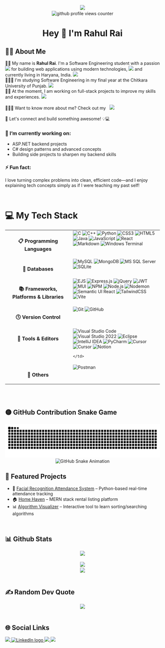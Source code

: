 <div align="center">
  <img src="https://media4.giphy.com/media/v1.Y2lkPTc5MGI3NjExYzd0d2plZ2k3ZXBsbGM4NGc3M216YjRqc3p6dTZ5OG5mZnI2bG82YyZlcD12MV9pbnRlcm5hbF9naWZfYnlfaWQmY3Q9Zw/25Itcrcuwkyq3ohubJ/giphy.gif" width="200" />
</div>

<div align="center">
  <img src="https://komarev.com/ghpvc/?username=22rahulrai&style=for-the-badge&color=blue&base=1000" alt="github profile views counter">
</div>





<h1 align="center">Hey 👋 I'm Rahul Rai</h1>


###

## 👨‍💻 About Me
👨🏻 My name is **Rahul Rai**. I'm a Software Engineering student with a passion <img src="https://media.giphy.com/media/WUlplcMpOCEmTGBtBW/giphy.gif" width="40"> for building web applications using modern technologies, <img src="https://media3.giphy.com/media/v1.Y2lkPTc5MGI3NjExa3VteDJ5Y2twaWVwMTdmZGszOW4zbDk1Ym9obmVocXlyZGt3ZjN4MSZlcD12MV9pbnRlcm5hbF9naWZfYnlfaWQmY3Q9Zw/8m7nAJTYvzNUh54HQm/giphy.gif" width="40" /> and currently living in Haryana, India. <img src="https://media.giphy.com/media/upeUCSCeNo4qqHlxgW/giphy.gif?cid=ecf05e47yg2xaqqfoc8s2coq4cldpm892nk1qvoui1btj8am&ep=v1_gifs_search&rid=giphy.gif&ct=g"  width="40" /> <br/>
  👨🏻‍💻 I'm studying Software Engineering in my final year at the Chitkara University of Punjab. <img src="https://media3.giphy.com/media/v1.Y2lkPTc5MGI3NjExNzYxcHlncmM4cm5zenJzYndhMjc3Y2ZiMnhyN2RkNXo2eWRvdHJiYSZlcD12MV9pbnRlcm5hbF9naWZfYnlfaWQmY3Q9Zw/kwLOtSFR0lf4MfhPZj/giphy.gif" width="40" /> <br/>
  💪🏻 At the moment, I am working on full-stack projects to improve my skills and experiences. <img src="https://media.giphy.com/media/ImAnYWlmD40QPJYbVf/giphy.gif?cid=ecf05e47hmewgl4ej1t5plnslntb9l53xxidbapoenta3t5g&ep=v1_gifs_search&rid=giphy.gif&ct=g" width="40" /> <br/>
  <br>🙋🏻‍♂️ Want to know more about me? Check out my &nbsp;
  <a href="https://portfolio-rai.vercel.app/" target="_blank">
    <img src="https://img.shields.io/badge/Portfolio-%23000000.svg?style=for-the-badge&logo=firefox&logoColor=#FF7139" />
  </a>
  <br/><br>
🚀 Let's connect and build something awesome! 💡💻



### 🔭 I’m currently working on:
- ASP.NET backend projects  
- C# design patterns and advanced concepts  
- Building side projects to sharpen my backend skills  

### ⚡ Fun fact:  
I love turning complex problems into clean, efficient code—and I enjoy explaining tech concepts simply as if I were teaching my past self!

<br>

# 💻 My Tech Stack

<table align="center" width="100%">
  <tr>
    <td align="center" width="200" valign="top">
      <h3>📋 Programming Languages</h3>
    </td>
    <td valign="top">
      <img src="https://img.shields.io/badge/c-%2300599C.svg?style=for-the-badge&logo=c&logoColor=white" alt="C" />
      <img src="https://img.shields.io/badge/c++-%2300599C.svg?style=for-the-badge&logo=c%2B%2B&logoColor=white" alt="C++" />
      <img src="https://img.shields.io/badge/python-3670A0?style=for-the-badge&logo=python&logoColor=ffdd54" alt="Python" />
      <img src="https://img.shields.io/badge/css3-%231572B6.svg?style=for-the-badge&logo=css3&logoColor=white" alt="CSS3" />
      <img src="https://img.shields.io/badge/html5-%23E34F26.svg?style=for-the-badge&logo=html5&logoColor=white" alt="HTML5" />
      <img src="https://img.shields.io/badge/java-%23ED8B00.svg?style=for-the-badge&logo=openjdk&logoColor=white" alt="Java" />
      <img src="https://img.shields.io/badge/javascript-%23323330.svg?style=for-the-badge&logo=javascript&logoColor=%23F7DF1E" alt="JavaScript" />
      <img src="https://img.shields.io/badge/react-%2320232a.svg?style=for-the-badge&logo=react&logoColor=%2361DAFB" alt="React" />
      <img src="https://img.shields.io/badge/markdown-%23000000.svg?style=for-the-badge&logo=markdown&logoColor=white" alt="Markdown" />
<!--       <img src="https://img.shields.io/badge/typescript-%23007ACC.svg?style=for-the-badge&logo=typescript&logoColor=white" alt="TypeScript" /> -->
      <img src="https://img.shields.io/badge/Windows%20Terminal-%234D4D4D.svg?style=for-the-badge&logo=windows-terminal&logoColor=white" alt="Windows Terminal" />
<!--       <img src="https://img.shields.io/badge/yaml-%23ffffff.svg?style=for-the-badge&logo=yaml&logoColor=151515" alt="YAML" /> -->
    </td>
  </tr>
  <tr>
    <td align="center" width="200" valign="top">
      <h3>💾 Databases</h3>
    </td>
    <td valign="top">
<!--       <img src="https://img.shields.io/badge/MariaDB-003545?style=for-the-badge&logo=mariadb&logoColor=white" alt="MariaDB" /> -->
      <img src="https://img.shields.io/badge/mysql-4479A1.svg?style=for-the-badge&logo=mysql&logoColor=white" alt="MySQL" />
      <img src="https://img.shields.io/badge/MongoDB-%234ea94b.svg?style=for-the-badge&logo=mongodb&logoColor=white" alt="MongoDB" />
      <img src="https://img.shields.io/badge/Microsoft%20SQL%20Server-CC2927?style=for-the-badge&logo=microsoft%20sql%20server&logoColor=white" alt="MS SQL Server" />
<!--       <img src="https://img.shields.io/badge/postgres-%23316192.svg?style=for-the-badge&logo=postgresql&logoColor=white" alt="PostgreSQL" /> -->
      <img src="https://img.shields.io/badge/sqlite-%2307405e.svg?style=for-the-badge&logo=sqlite&logoColor=white" alt="SQLite" />
<!--       <img src="https://img.shields.io/badge/Neo4j-008CC1?style=for-the-badge&logo=neo4j&logoColor=white" alt="Neo4j" /> -->
    </td>
  </tr>
  <tr>
    <td align="center" width="200" valign="top">
      <h3>📚 Frameworks, Platforms & Libraries</h3>
    </td>
    <td valign="top">
<!--       <img src="https://img.shields.io/badge/-AntDesign-%230170FE?style=for-the-badge&logo=ant-design&logoColor=white" alt="AntDesign" /> -->
<!--       <img src="https://img.shields.io/badge/chakra-%234ED1C5.svg?style=for-the-badge&logo=chakraui&logoColor=white" alt="Chakra UI" /> -->
<!--       <img src="https://img.shields.io/badge/chart.js-F5788D.svg?style=for-the-badge&logo=chart.js&logoColor=white" -->
<!--       alt="Chart.js" /> -->
<!--       <img src="https://img.shields.io/badge/daisyui-5A0EF8?style=for-the-badge&logo=daisyui&logoColor=white" alt="DaisyUI" /> -->
      <img src="https://img.shields.io/badge/ejs-%23B4CA65.svg?style=for-the-badge&logo=ejs&logoColor=black" alt="EJS" />
      <img src="https://img.shields.io/badge/express.js-%23404d59.svg?style=for-the-badge&logo=express&logoColor=%2361DAFB" alt="Express.js" />
      <img src="https://img.shields.io/badge/jquery-%230769AD.svg?style=for-the-badge&logo=jquery&logoColor=white" alt="jQuery" />
      <img src="https://img.shields.io/badge/JWT-black?style=for-the-badge&logo=JSON%20web%20tokens" alt="JWT" />
<!--       <img src="https://img.shields.io/badge/apachemaven-C71A36.svg?style=for-the-badge&logo=apachemaven&logoColor=white" alt="Apache Maven" /> -->
      <img src="https://img.shields.io/badge/MUI-%230081CB.svg?style=for-the-badge&logo=mui&logoColor=white" alt="MUI" />
      <img src="https://img.shields.io/badge/NPM-%23CB3837.svg?style=for-the-badge&logo=npm&logoColor=white" alt="NPM" />
<!--       <img src="https://img.shields.io/badge/Next-black?style=for-the-badge&logo=next.js&logoColor=white" alt="Next.js" /> -->
      <img src="https://img.shields.io/badge/node.js-6DA55F?style=for-the-badge&logo=node.js&logoColor=white" alt="Node.js" />
      <img src="https://img.shields.io/badge/NODEMON-%23323330.svg?style=for-the-badge&logo=nodemon&logoColor=%BBDEAD" alt="Nodemon" />
<!--       <img src="https://img.shields.io/badge/Rabbitmq-FF6600?style=for-the-badge&logo=rabbitmq&logoColor=white" alt="RabbitMQ" /> -->
<!--       <img src="https://img.shields.io/badge/radix%20ui-161618.svg?style=for-the-badge&logo=radix-ui&logoColor=white" alt="Radix UI" /> -->
<!--       <img src="https://img.shields.io/badge/scrapy-%2360a839.svg?style=for-the-badge&logo=scrapy&logoColor=d1d2d3" alt="Scrapy" /> -->
      <img src="https://img.shields.io/badge/Semantic%20UI%20React-%2335BDB2.svg?style=for-the-badge&logo=SemanticUIReact&logoColor=white" alt="Semantic UI React" />
<!--       <img src="https://img.shields.io/badge/Streamlit-%23FE4B4B.svg?style=for-the-badge&logo=streamlit&logoColor=white" alt="Streamlit" /> -->
      <img src="https://img.shields.io/badge/tailwindcss-%2338B2AC.svg?style=for-the-badge&logo=tailwind-css&logoColor=white" alt="TailwindCSS" />
<!--       <img src="https://img.shields.io/badge/Thymeleaf-%23005C0F.svg?style=for-the-badge&logo=Thymeleaf&logoColor=white" alt="Thymeleaf" /> -->
      <img src="https://img.shields.io/badge/vite-%23646CFF.svg?style=for-the-badge&logo=vite&logoColor=white" alt="Vite" />
<!--       <img src="https://img.shields.io/badge/yarn-%232C8EBB.svg?style=for-the-badge&logo=yarn&logoColor=white" alt="Yarn" /> -->
    </td>
  </tr>
  <tr>
    <td align="center" width="200" valign="top">
      <h3>🕓 Version Control</h3>
    </td>
    <td valign="top">
      <img src="https://img.shields.io/badge/git-%23F05033.svg?style=for-the-badge&logo=git&logoColor=white" alt="Git" />
<!--       <img src="https://img.shields.io/badge/Gitea-34495E?style=for-the-badge&logo=gitea&logoColor=5D9425" alt="Gitea" /> -->
      <img src="https://img.shields.io/badge/github-%23121011.svg?style=for-the-badge&logo=github&logoColor=white" alt="GitHub" />
<!--       <img src="https://img.shields.io/badge/gitlab-%23181717.svg?style=for-the-badge&logo=gitlab&logoColor=white" alt="GitLab" /> -->
    </td>
  </tr>
  
<!--   <tr> -->
<!--     <td align="center" width="200" valign="top"> -->
<!--       <h3>🔬 CI</h3> -->
<!--     </td> -->
<!--     <td valign="top"> -->
<!--       <img src="https://img.shields.io/badge/gitlab%20ci-%23181717.svg?style=for-the-badge&logo=gitlab&logoColor=white" alt="GitLab CI"/> -->
<!--       <img src="https://img.shields.io/badge/github%20actions-%232671E5.svg?style=for-the-badge&logo=githubactions&logoColor=white" alt="GitHub Actions"/> -->
<!--     </td> -->
<!--   </tr> -->
  <tr>
    <td align="center" width="200" valign="top">
      <h3>🔨 Tools & Editors</h3>
    </td>
    <td valign="top">
      <img src="https://img.shields.io/badge/Visual%20Studio%20Code-0078d7.svg?style=for-the-badge&logo=visual-studio-code&logoColor=white" alt="Visual Studio Code" />
      <img src="https://img.shields.io/badge/Visual%20Studio%202022-35b393.svg?style=for-the-badge&logo=visual-studio-22&logoColor=white" alt="Visual Studio 2022 " />
      <img src="https://img.shields.io/badge/Eclipse-FE7A16.svg?style=for-the-badge&logo=Eclipse&logoColor=white" alt="Eclipse" />
      <img src="https://img.shields.io/badge/IntelliJIDEA-000000.svg?style=for-the-badge&logo=intellij-idea&logoColor=white" alt="IntelliJ IDEA" />
      <img src="https://img.shields.io/badge/pycharm-143?style=for-the-badge&logo=pycharm&logoColor=black&color=black&labelColor=green" alt="PyCharm" />
      <img src="https://img.shields.io/badge/Cursor-000000.svg?style=for-the-badge&logo=cursor&logoColor=white" alt="Cursor" />
      <img src="https://img.shields.io/badge/Cursor-000000.svg?style=for-the-badge&logo=data:image/svg+xml;base64,DATA_HERE" alt="Cursor" />
      <img src="https://img.shields.io/badge/Notion-90E59A.svg?style=for-the-badge&logo=notepad%2b%2b&logoColor=black" alt="Notion" />
      
<!--       <img src="https://img.shields.io/badge/Notion-90E59A.svg?style=for-the-badge&logo=notepad%2b%2b&logoColor=black" alt="Notion" /> -->
<!--       <img src="https://img.shields.io/badge/sublime_text-%23575757.svg?style=for-the-badge&logo=V&logoColor=important" alt="Sublime Text" /> -->
<!--       <img src="https://img.shields.io/badge/Obsidian-%23483699.svg?style=for-the-badge&logo=obsidian&logoColor=white" alt="Obsidian" /> -->
    </td>
  </tr>
  <tr>
    <td align="center" width="200" valign="top">
      <h3>🥅 Others</h3>
    </td>
    <td valign="top">
<!--       <img src="https://img.shields.io/badge/docker-%230db7ed.svg?style=for-the-badge&logo=docker&logoColor=white" alt="Docker" /> -->
<!--       <img src="https://img.shields.io/badge/jira-%230A0FFF.svg?style=for-the-badge&logo=jira&logoColor=white" alt="Jira" /> -->
      <img src="https://img.shields.io/badge/Postman-FF6C37?style=for-the-badge&logo=postman&logoColor=white" alt="Postman" />
    </td>
  </tr>
</table>

<br>

<!--
## 🛠️ Tech Stack

![C](https://img.shields.io/badge/c-%2300599C.svg?style=for-the-badge&logo=c&logoColor=white) 
![C#](https://img.shields.io/badge/c%23-%23239120.svg?style=for-the-badge&logo=csharp&logoColor=white) 
![C++](https://img.shields.io/badge/c++-%2300599C.svg?style=for-the-badge&logo=c%2B%2B&logoColor=white) 
![CSS3](https://img.shields.io/badge/css3-%231572B6.svg?style=for-the-badge&logo=css3&logoColor=white) 
![Java](https://img.shields.io/badge/java-%23ED8B00.svg?style=for-the-badge&logo=openjdk&logoColor=white) 
![HTML5](https://img.shields.io/badge/html5-%23E34F26.svg?style=for-the-badge&logo=html5&logoColor=white) 
![JavaScript](https://img.shields.io/badge/javascript-%23323330.svg?style=for-the-badge&logo=javascript&logoColor=%23F7DF1E) 
![Python](https://img.shields.io/badge/python-3670A0?style=for-the-badge&logo=python&logoColor=ffdd54) 
![Windows Terminal](https://img.shields.io/badge/Windows%20Terminal-%234D4D4D.svg?style=for-the-badge&logo=windows-terminal&logoColor=white) 
![AWS](https://img.shields.io/badge/AWS-%23FF9900.svg?style=for-the-badge&logo=amazon-aws&logoColor=white) 
![Firebase](https://img.shields.io/badge/firebase-%23039BE5.svg?style=for-the-badge&logo=firebase) 
![Vercel](https://img.shields.io/badge/vercel-%23000000.svg?style=for-the-badge&logo=vercel&logoColor=white) 
![Render](https://img.shields.io/badge/Render-%46E3B7.svg?style=for-the-badge&logo=render&logoColor=white) 
![.Net](https://img.shields.io/badge/.NET-5C2D91?style=for-the-badge&logo=.net&logoColor=white) 
![JWT](https://img.shields.io/badge/JWT-black?style=for-the-badge&logo=JSON%20web%20tokens) 
![jQuery](https://img.shields.io/badge/jquery-%230769AD.svg?style=for-the-badge&logo=jquery&logoColor=white) 
![MUI](https://img.shields.io/badge/MUI-%230081CB.svg?style=for-the-badge&logo=mui&logoColor=white) 
![NPM](https://img.shields.io/badge/NPM-%23CB3837.svg?style=for-the-badge&logo=npm&logoColor=white) 
![OpenCV](https://img.shields.io/badge/opencv-%23white.svg?style=for-the-badge&logo=opencv&logoColor=white) 
![Nodemon](https://img.shields.io/badge/NODEMON-%23323330.svg?style=for-the-badge&logo=nodemon&logoColor=%BBDEAD) 
![NodeJS](https://img.shields.io/badge/node.js-6DA55F?style=for-the-badge&logo=node.js&logoColor=white) 
![React](https://img.shields.io/badge/react-%2320232a.svg?style=for-the-badge&logo=react&logoColor=%2361DAFB) 
![React Native](https://img.shields.io/badge/react_native-%2320232a.svg?style=for-the-badge&logo=react&logoColor=%2361DAFB) 
![React Query](https://img.shields.io/badge/-React%20Query-FF4154?style=for-the-badge&logo=react%20query&logoColor=white) 
![React Router](https://img.shields.io/badge/React_Router-CA4245?style=for-the-badge&logo=react-router&logoColor=white) 
![React Hook Form](https://img.shields.io/badge/React%20Hook%20Form-%23EC5990.svg?style=for-the-badge&logo=reacthookform&logoColor=white) 
![Redux](https://img.shields.io/badge/redux-%23593d88.svg?style=for-the-badge&logo=redux&logoColor=white) 
![Socket.io](https://img.shields.io/badge/Socket.io-black?style=for-the-badge&logo=socket.io&badgeColor=010101) 
![TailwindCSS](https://img.shields.io/badge/tailwindcss-%2338B2AC.svg?style=for-the-badge&logo=tailwind-css&logoColor=white) 
![Vite](https://img.shields.io/badge/vite-%23646CFF.svg?style=for-the-badge&logo=vite&logoColor=white) 
![Firebase](https://img.shields.io/badge/firebase-a08021?style=for-the-badge&logo=firebase&logoColor=ffcd34) 
![MongoDB](https://img.shields.io/badge/MongoDB-%234ea94b.svg?style=for-the-badge&logo=mongodb&logoColor=white) 
![MySQL](https://img.shields.io/badge/mysql-4479A1.svg?style=for-the-badge&logo=mysql&logoColor=white) 
![MicrosoftSQLServer](https://img.shields.io/badge/Microsoft%20SQL%20Server-CC2927?style=for-the-badge&logo=microsoft%20sql%20server&logoColor=white) 
![SQLite](https://img.shields.io/badge/sqlite-%2307405e.svg?style=for-the-badge&logo=sqlite&logoColor=white) 
![NumPy](https://img.shields.io/badge/numpy-%23013243.svg?style=for-the-badge&logo=numpy&logoColor=white) 
![Pandas](https://img.shields.io/badge/pandas-%23150458.svg?style=for-the-badge&logo=pandas&logoColor=white) 
![GitHub](https://img.shields.io/badge/github-%23121011.svg?style=for-the-badge&logo=github&logoColor=white) 
![Git](https://img.shields.io/badge/git-%23F05033.svg?style=for-the-badge&logo=git&logoColor=white)



<!--<div align="left">

-- this is a part of about me section
### 👯 I’m looking to collaborate on:
- Open-source C# / JavaScript backend projects  
- Real-world full-stack applications (MERN / .NET)  

🤝 I’m looking for help with:
- Writing optimized SQL queries  
- Best practices in designing scalable APIs  

### 🌱 I’m currently learning:
- ASP.NET Core Web APIs and application architecture  
- Cloud deployment with AWS  
- Multithreading and performance tuning in C#

### 💬 Ask me about:
- C#, .NET, Design Patterns  
- React.js and MERN Stack development  
- SQL Server and database optimization  


  <img src="https://cdn.jsdelivr.net/gh/devicons/devicon/icons/java/java-original.svg" height="40" alt="Java logo" />
  <img src="https://cdn.jsdelivr.net/gh/devicons/devicon/icons/csharp/csharp-original.svg" height="40" alt="C# logo" />
  <img src="https://cdn.jsdelivr.net/gh/devicons/devicon/icons/html5/html5-original.svg" height="40" alt="HTML5 logo" />
  <img src="https://cdn.jsdelivr.net/gh/devicons/devicon/icons/css3/css3-original.svg" height="40" alt="CSS3 logo" />
  <img src="https://cdn.jsdelivr.net/gh/devicons/devicon/icons/javascript/javascript-original.svg" height="40" alt="JavaScript logo" />
  <img src="https://cdn.jsdelivr.net/gh/devicons/devicon/icons/react/react-original.svg" height="40" alt="React logo" />
  <img src="https://cdn.jsdelivr.net/gh/devicons/devicon/icons/nodejs/nodejs-original.svg" height="40" alt="Node.js logo" />
  <img src="https://cdn.jsdelivr.net/gh/devicons/devicon/icons/express/express-original.svg" height="40" alt="Express logo" />
  <img src="https://cdn.jsdelivr.net/gh/devicons/devicon/icons/mongodb/mongodb-original.svg" height="40" alt="MongoDB logo" />
  <img src="https://cdn.jsdelivr.net/gh/devicons/devicon/icons/mysql/mysql-original.svg" height="40" alt="MySQL logo" />
  <img src="https://cdn.jsdelivr.net/gh/devicons/devicon/icons/microsoftsqlserver/microsoftsqlserver-plain.svg" height="40" alt="SQL Server logo" />
  <img src="https://cdn.jsdelivr.net/gh/devicons/devicon/icons/cplusplus/cplusplus-original.svg" height="40" alt="C++ logo" />
  <img src="https://cdn.jsdelivr.net/gh/devicons/devicon/icons/git/git-original.svg" height="40" alt="Git logo" />
  <img src="https://cdn.jsdelivr.net/gh/devicons/devicon/icons/github/github-original.svg" height="40" alt="GitHub logo" />
  <img src="https://cdn.jsdelivr.net/gh/devicons/devicon/icons/python/python-original.svg" height="40" alt="Python logo" />
<!-- </div> -->


<br>

## 🟡 GitHub Contribution Snake Game

<picture>
  <source media="(prefers-color-scheme: dark)" srcset="https://raw.githubusercontent.com/22rahulrai/22rahulrai/output/github-contribution-grid-snake-dark.svg" />
  <source media="(prefers-color-scheme: light)" srcset="https://raw.githubusercontent.com/22rahulrai/22rahulrai/output/github-contribution-grid-snake.svg" />
  <img alt="GitHub contribution snake animation" src="https://raw.githubusercontent.com/22rahulrai/22rahulrai/output/github-contribution-grid-snake.svg" />
</picture>

<!-- Animated version -->
<div align="center">
  <img src="https://22rahulrai.github.io/22rahulrai/ocean.gif" alt="GitHub Snake Animation" />
</div>



## 🚀 Featured Projects

- 🔐 [Facial Recognition Attendance System](https://github.com/22rahulrai/Face_Recognition_2110992016) – Python-based real-time attendance tracking  
- 🏠 [Home Haven](https://github.com/22rahulrai/home-haven) – MERN stack rental listing platform  
- 📊 [Algorithm Visualizer](https://github.com/22rahulrai/algorithm-visualizer) – Interactive tool to learn sorting/searching algorithms

<br>
<!--
# 🤝🏻 My Contribution Stats
<
[![Contribution Stats](https://github-contribution-stats.vercel.app/api/?username=22rahulrai)](https://github.com/LordDashMe/github-contribution-stats/)
-->


## 📊 Github Stats


<div align="center">
  <img src="https://github-readme-stats.vercel.app/api?username=22rahulrai&theme=dark&hide_border=false&include_all_commits=true&count_private=false" />
  <br><br>
  <img src="https://nirzak-streak-stats.vercel.app/?user=22rahulrai&theme=dark&hide_border=false" />
  <br>
  <img src="https://github-readme-stats.vercel.app/api/top-langs/?username=22rahulrai&theme=dark&hide_border=false&include_all_commits=true&count_private=false&layout=compact" />
</div>
<br>


## ✍️ Random Dev Quote
<div align="center">
  <img src="https://quotes-github-readme.vercel.app/api?type=horizontal&theme=radical" />
</div>


<br>

## 🌐 Social Links


<div align="left">
  <!-- Gmail -->
  <a href="mailto:jrahulrai@gmail.com" target="_blank">
    <img src="https://img.shields.io/badge/Gmail-D14836?style=for-the-badge&logo=gmail&logoColor=white" />
  </a>
  
  <!-- LinkedIn -->
  <a href="https://www.linkedin.com/in/rairahul22" target="_blank">
    <img src="https://raw.githubusercontent.com/maurodesouza/profile-readme-generator/master/src/assets/icons/social/linkedin/default.svg" width="52" height="40" alt="LinkedIn logo" />
  </a>
  
  <!-- Portfolio -->
  <a href="https://portfolio-rai.vercel.app/" target="_blank">
    <img src="https://img.shields.io/badge/Portfolio-%23000000.svg?style=for-the-badge&logo=firefox&logoColor=#FF7139" />
  </a>
  <!-- Github -->
  <a href="https://github.com/22rahulrai" target="_blank">
    <img src="https://img.shields.io/badge/GitHub-100000?style=for-the-badge&logo=github&logoColor=white" />
  </a>
  
</div>




<!-- Proudly created with GPRM ( https://gprm.itsvg.in ) -->
